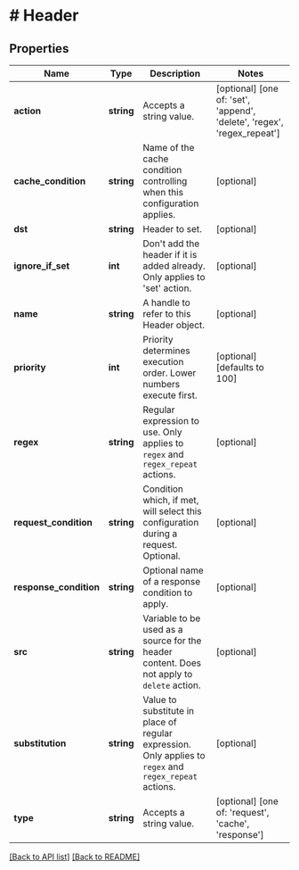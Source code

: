 # # Header

## Properties

Name | Type | Description | Notes
------------ | ------------- | ------------- | -------------
**action** | **string** | Accepts a string value. | [optional]  [one of: 'set', 'append', 'delete', 'regex', 'regex_repeat']
**cache_condition** | **string** | Name of the cache condition controlling when this configuration applies. | [optional] 
**dst** | **string** | Header to set. | [optional] 
**ignore_if_set** | **int** | Don&#39;t add the header if it is added already. Only applies to &#39;set&#39; action. | [optional] 
**name** | **string** | A handle to refer to this Header object. | [optional] 
**priority** | **int** | Priority determines execution order. Lower numbers execute first. | [optional]  [defaults to 100]
**regex** | **string** | Regular expression to use. Only applies to `regex` and `regex_repeat` actions. | [optional] 
**request_condition** | **string** | Condition which, if met, will select this configuration during a request. Optional. | [optional] 
**response_condition** | **string** | Optional name of a response condition to apply. | [optional] 
**src** | **string** | Variable to be used as a source for the header content. Does not apply to `delete` action. | [optional] 
**substitution** | **string** | Value to substitute in place of regular expression. Only applies to `regex` and `regex_repeat` actions. | [optional] 
**type** | **string** | Accepts a string value. | [optional]  [one of: 'request', 'cache', 'response']


[[Back to API list]](../../README.md#endpoints) [[Back to README]](../../README.md)
